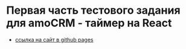 # Первая часть тестового задания для amoCRM - таймер на React

* [ссылка на сайт в github pages](https://sxkzxqw.github.io/amoCRM-part1/)